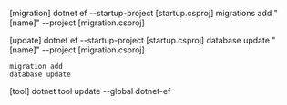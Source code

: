 [migration]
dotnet ef --startup-project [startup.csproj] migrations add "[name]" --project [migration.csproj]

[update]
dotnet ef --startup-project [startup.csproj] database update "[name]" --project [migration.csproj]

    migration add
    database update

[tool]
dotnet tool update --global dotnet-ef